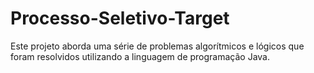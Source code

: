 # Processo-Seletivo-Target
Este projeto aborda uma série de problemas algorítmicos e lógicos que foram resolvidos utilizando a linguagem de programação Java. 
